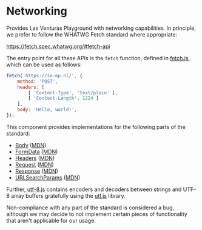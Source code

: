 # Networking
Provides Las Venturas Playground with networking capabilities. In principle, we prefer to follow the
WHATWG Fetch standard where appropriate:

https://fetch.spec.whatwg.org/#fetch-api

The entry point for all these APIs is the `fetch` function, defined in [fetch.js](fetch.js), which
can be used as follows:

```javascript
fetch('https://sa-mp.nl/', {
    method: 'POST',
    headers: [
        [ 'Content-Type', 'text/plain' ],
        [ 'Content-Length', 1224 ]
    ],
    body: 'Hello, world!',
});
```

This component provides implementations for the following parts of the standard:

  * [Body](body.js) ([MDN](https://developer.mozilla.org/en-US/docs/Web/API/Body))
  * [FormData](form_data.js) ([MDN](https://developer.mozilla.org/en-US/docs/Web/API/FormData))
  * [Headers](headers.js) ([MDN](https://developer.mozilla.org/en-US/docs/Web/API/Headers))
  * [Request](request.js) ([MDN](https://developer.mozilla.org/en-US/docs/Web/API/Request))
  * [Response](response.js) ([MDN](https://developer.mozilla.org/en-US/docs/Web/API/Response))
  * [URLSearchParams](url_search_params.js)
    ([MDN](https://developer.mozilla.org/en-US/docs/Web/API/URLSearchParams))

Further, [utf-8.js](utf-8.js) contains encoders and decoders between strings and UTF-8 array buffers
gratefully using the [utf.js](https://github.com/DesWurstes/utf.js) library.

Non-compliance with any part of the standard is considered a bug, although we may decide to not
implement certain pieces of functionality that aren't applicable for our usage.
